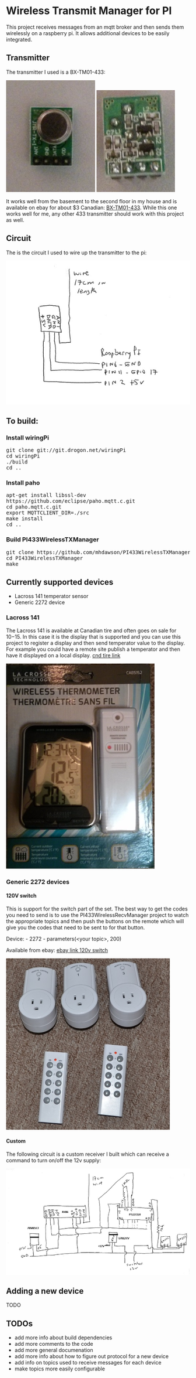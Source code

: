 # Wireless Transmit Manager for PI

This project receives messages from an mqtt broker and then
sends them wirelessly on a raspberry pi. It allows additional
devices to be easily integrated.

## Transmitter

The transmitter I used is a BX-TM01-433:

![picture receiver 1](pictures/transmitter-1.jpg?raw=yes)
![picture receiver 2](pictures/transmitter-2.jpg?raw=yes)


It works well from the basement to the second floor in my house and is 
available on ebay for about $3 Canadian: [BX-TM01-433](http://www.ebay.ca/itm/Very-Small-ASK-RF-Wireless-Transmitter-board-module-433MHZ-10mA-75KHZ-3kbs-/280909343896?hash=item4167806c98). While this one
works well for me, any other 433 transmitter should work with this project as well.

## Circuit

The is the circuit I used to wire up the transmitter to the pi:

![picture transmitter circuit](pictures/transmitter-circuit.jpg?raw=yes)

## To build:

### Install wiringPi

<PRE>
git clone git://git.drogon.net/wiringPi
cd wiringPi
./build
cd ..
</PRE>

### Install paho

<PRE>
apt-get install libssl-dev
https://github.com/eclipse/paho.mqtt.c.git
cd paho.mqtt.c.git
export MQTTCLIENT_DIR=./src
make install
cd ..
</PRE>

### Build PI433WirelessTXManager

<PRE>
git clone https://github.com/mhdawson/PI433WirelessTXManager.git
cd PI433WirelessTXManager
make
</PRE>

## Currently supported devices

* Lacross 141 temperator sensor
* Generic 2272 device 

### Lacross 141

The Lacross 141 is available at Canadian tire and often goes on sale for $10-$15.  In this case it is the display that is supported and you can use this project to register a display and then send temperator value to the display.  For example you could have a remote site publish a temperator and then have it displayed on a local display.  [cnd tire link](http://www.canadiantire.ca/en/pdp/la-crosse-weather-station-with-colour-frame-1427129p.html#.VV6MmlKznt8) 

![Lacross 141](pictures/Lacross-package.jpg?raw=yes)

### Generic 2272 devices

#### 120V switch
This is support for the switch part of the set.  The best way to get the codes you need to send is to use the PI433WirelessRecvManager project to watch the appropriate topics and then push the buttons on the remote which will give you the codes that need to be sent to for that button.

Device: - 2272 - parameters(&lt;your topic&gt;, 200)

Available from ebay: [ebay link 120v switch](http://www.ebay.ca/itm/381117176383?_trksid=p2060353.m2749.l2649&ssPageName=STRK%3AMEBIDX%3AIT)

![433Switch](pictures/433switch.jpg?raw=yes)


#### Custom
The following circuit is a custom receiver I built which can receive a command to turn on/off the 12v supply:

![Custom circuit](pictures/433Wireless-switched12v.jpg?raw=yes)

## Adding a new device
TODO


## TODOs
- add more info about build dependencies
- add more comments to the code
- add more general documenation
- add more info about how to figure out protocol for a new device
- add info on topics used to receive messages for each device
- make topics more easily configurable
